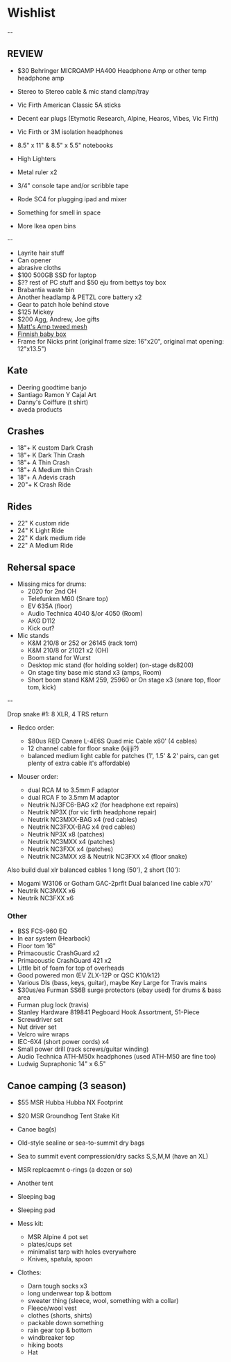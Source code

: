 # Wishlist

--

## REVIEW

- $30 Behringer MICROAMP HA400 Headphone Amp or other temp headphone amp
- Stereo to Stereo cable & mic stand clamp/tray

- Vic Firth American Classic 5A sticks
- Decent ear plugs (Etymotic Research, Alpine, Hearos, Vibes, Vic Firth)
- Vic Firth or 3M isolation headphones
- 8.5" x 11" & 8.5" x 5.5" notebooks
- High Lighters
- Metal ruler x2
- 3/4" console tape and/or scribble tape
- Rode SC4 for plugging ipad and mixer
- Something for smell in space
- More Ikea open bins

--

- Layrite hair stuff
- Can opener
- abrasive cloths
- $100 500GB SSD for laptop
- $?? rest of PC stuff and $50 eju from bettys toy box
- Brabantia waste bin
- Another headlamp & PETZL core battery x2
- Gear to patch hole behind stove
- $125 Mickey
- $200 Agg, Andrew, Joe gifts
- [Matt's Amp tweed mesh](https://nextgenguitars.ca/categories/cab-case-parts/grill-cloth-piping.html)
- [Finnish baby box](https://www.finnishbabybox.com/en/)
- Frame for Nicks print (original frame size: 16"x20", original mat opening: 12"x13.5")

## Kate

- Deering goodtime banjo
- Santiago Ramon Y Cajal Art
- Danny's Coiffure (t shirt)
- aveda products

## Crashes

- 18"+ K custom Dark Crash
- 18"+ K Dark Thin Crash
- 18"+ A Thin Crash
- 18"+ A Medium thin Crash
- 18"+ A Adevis crash
- 20"+ K Crash Ride

## Rides

- 22" K custom ride
- 24" K Light Ride
- 22" K dark medium ride
- 22" A Medium Ride

## Rehersal space

- Missing mics for drums:
  - 2020 for 2nd OH
  - Telefunken M60 (Snare top)
  - EV 635A (floor)
  - Audio Technica 4040 &/or 4050 (Room)
  - AKG D112
  - Kick out?
- Mic stands
  - K&M 210/8 or 252 or 26145 (rack tom)
  - K&M 210/8 or 21021 x2 (OH)
  - Boom stand for Wurst
  - Desktop mic stand (for holding solder) (on-stage ds8200)
  - On stage tiny base mic stand x3 (amps, Room)
  - Short boom stand K&M 259, 25960 or On stage x3 (snare top, floor tom, kick)

--

Drop snake #1: 8 XLR, 4 TRS return

- Redco order:
  - $80us RED Canare L-4E6S Quad mic Cable x60' (4 cables)
  - 12 channel cable for floor snake (kijiji?)
  - balanced medium light cable for patches (1', 1.5' & 2' pairs, can get plenty of extra cable it's affordable)

- Mouser order:
  - dual RCA M to 3.5mm F adaptor
  - dual RCA F to 3.5mm M adaptor
  - Neutrik NJ3FC6-BAG x2 (for headphone ext repairs)
  - Neutrik NP3X (for vic firth headphone repair)
  - Neutrik NC3MXX-BAG x4 (red cables)
  - Neutrik NC3FXX-BAG x4 (red cables)
  - Neutrik NP3X x8 (patches)
  - Neutrik NC3MXX x4 (patches)
  - Neutrik NC3FXX x4 (patches)
  - Neutrik NC3MXX x8 & Neutrik NC3FXX x4 (floor snake)

Also build dual xlr balanced cables 1 long (50'), 2 short (10'):

- Mogami W3106 or Gotham GAC-2prflt Dual balanced line cable x70'
- Neutrik NC3MXX x6
- Neutrik NC3FXX x6

### Other

- BSS FCS-960 EQ
- In ear system (Hearback)
- Floor tom 16"
- Primacoustic CrashGuard x2
- Primacoustic CrashGuard 421 x2
- Little bit of foam for top of overheads
- Good powered mon (EV ZLX-12P or QSC K10/k12)
- Various DIs (bass, keys, guitar), maybe Key Large for Travis mains
- $30us/ea Furman SS6B surge protectors (ebay used) for drums & bass area
- Furman plug lock (travis)
- Stanley Hardware 819841 Pegboard Hook Assortment, 51-Piece
- Screwdriver set
- Nut driver set
- Velcro wire wraps
- IEC-6X4 (short power cords) x4
- Small power drill (rack screws/guitar winding)
- Audio Technica ATH-M50x headphones (used ATH-M50 are fine too)
- Ludwig Supraphonic 14" x 6.5"

## Canoe camping (3 season)

- $55 MSR Hubba Hubba NX Footprint
- $20 MSR Groundhog Tent Stake Kit
- Canoe bag(s)
- Old-style sealine or sea-to-summit dry bags
- Sea to summit event compression/dry sacks S,S,M,M (have an XL)
- MSR replcaemnt o-rings (a dozen or so)
- Another tent
- Sleeping bag
- Sleeping pad

- Mess kit:
  - MSR Alpine 4 pot set
  - plates/cups set
  - minimalist tarp with holes everywhere
  - Knives, spatula, spoon
- Clothes:
  - Darn tough socks x3
  - long underwear top & bottom
  - sweater thing (sleece, wool, something with a collar)
  - Fleece/wool vest
  - clothes (shorts, shirts)
  - packable down something
  - rain gear top & bottom
  - windbreaker top
  - hiking boots
  - Hat
